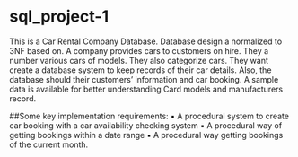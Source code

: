 # sql_project-1
This is a Car Rental Company Database. Database design a normalized to 3NF based on.
A company provides cars to customers on hire. They a number various cars of models. They also categorize 
cars. 
They want create a database system to keep records of their car details. Also, the database should their 
customers’ information and car booking.
A sample data is available for better understanding 
Card models and manufacturers record.


##Some key implementation requirements:
▪ A procedural system to create car booking with a car availability checking system
▪ A procedural way of getting bookings within a date range
▪ A procedural way getting bookings of the current month.
